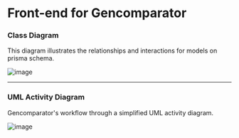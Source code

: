 # Front-end for Gencomparator

### Class Diagram

This diagram illustrates the relationships and interactions for models on prisma schema. 

![image](https://github.com/psymore/gencomparator-backend/assets/95416465/131fa596-92cc-4439-9694-1bfc250792ae)


---

### UML Activity Diagram

Gencomparator's workflow through a simplified UML activity diagram.

![image](https://github.com/psymore/gencomparator-backend/assets/95416465/2d259e14-e0ba-4b17-bae1-daa7cfcf93ac)

